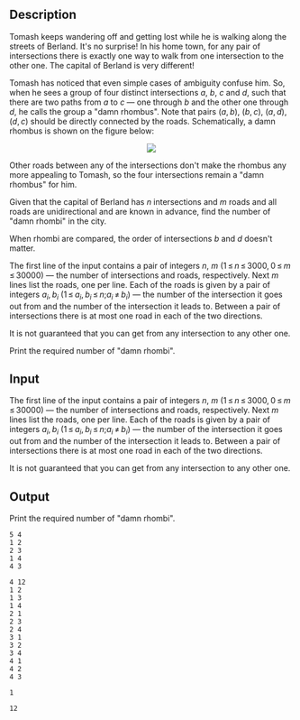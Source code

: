 ## Description

<div><p>Tomash keeps wandering off and getting lost while he is walking along the streets of Berland. It's no surprise! In his home town, for any pair of intersections there is exactly one way to walk from one intersection to the other one. The capital of Berland is very different!</p><p>Tomash has noticed that even simple cases of ambiguity confuse him. So, when he sees a group of four distinct intersections <span class="tex-span"><i>a</i></span>, <span class="tex-span"><i>b</i></span>, <span class="tex-span"><i>c</i></span> and <span class="tex-span"><i>d</i></span>, such that there are two paths from <span class="tex-span"><i>a</i></span> to <span class="tex-span"><i>c</i></span> — one through <span class="tex-span"><i>b</i></span> and the other one through <span class="tex-span"><i>d</i></span>, he calls the group a "damn rhombus". Note that pairs <span class="tex-span">(<i>a</i>, <i>b</i>)</span>, <span class="tex-span">(<i>b</i>, <i>c</i>)</span>, <span class="tex-span">(<i>a</i>, <i>d</i>)</span>, <span class="tex-span">(<i>d</i>, <i>c</i>)</span> should be directly connected by the roads. Schematically, a damn rhombus is shown on the figure below:</p><center> <img class="tex-graphics" src="file://5u5fyj0j.png" style="max-width: 100.0%;max-height: 100.0%;"> </center><p>Other roads between any of the intersections don't make the rhombus any more appealing to Tomash, so the four intersections remain a "damn rhombus" for him.</p><p>Given that the capital of Berland has <span class="tex-span"><i>n</i></span> intersections and <span class="tex-span"><i>m</i></span> roads and all roads are unidirectional and are known in advance, find the number of "damn rhombi" in the city.</p><p>When rhombi are compared, the order of intersections <span class="tex-span"><i>b</i></span> and <span class="tex-span"><i>d</i></span> doesn't matter.</p></div><div class="input-specification"><p>The first line of the input contains a pair of integers <span class="tex-span"><i>n</i></span>, <span class="tex-span"><i>m</i></span> (<span class="tex-span">1 ≤ <i>n</i> ≤ 3000, 0 ≤ <i>m</i> ≤ 30000</span>) — the number of intersections and roads, respectively. Next <span class="tex-span"><i>m</i></span> lines list the roads, one per line. Each of the roads is given by a pair of integers <span class="tex-span"><i>a</i><sub class="lower-index"><i>i</i></sub>, <i>b</i><sub class="lower-index"><i>i</i></sub></span> (<span class="tex-span">1 ≤ <i>a</i><sub class="lower-index"><i>i</i></sub>, <i>b</i><sub class="lower-index"><i>i</i></sub> ≤ <i>n</i>;<i>a</i><sub class="lower-index"><i>i</i></sub> ≠ <i>b</i><sub class="lower-index"><i>i</i></sub></span>) — the number of the intersection it goes out from and the number of the intersection it leads to. Between a pair of intersections there is at most one road in each of the two directions.</p><p>It is not guaranteed that you can get from any intersection to any other one.</p></div><div class="output-specification"><p>Print the required number of "damn rhombi".</p></div>

## Input

<p>The first line of the input contains a pair of integers <span class="tex-span"><i>n</i></span>, <span class="tex-span"><i>m</i></span> (<span class="tex-span">1 ≤ <i>n</i> ≤ 3000, 0 ≤ <i>m</i> ≤ 30000</span>) — the number of intersections and roads, respectively. Next <span class="tex-span"><i>m</i></span> lines list the roads, one per line. Each of the roads is given by a pair of integers <span class="tex-span"><i>a</i><sub class="lower-index"><i>i</i></sub>, <i>b</i><sub class="lower-index"><i>i</i></sub></span> (<span class="tex-span">1 ≤ <i>a</i><sub class="lower-index"><i>i</i></sub>, <i>b</i><sub class="lower-index"><i>i</i></sub> ≤ <i>n</i>;<i>a</i><sub class="lower-index"><i>i</i></sub> ≠ <i>b</i><sub class="lower-index"><i>i</i></sub></span>) — the number of the intersection it goes out from and the number of the intersection it leads to. Between a pair of intersections there is at most one road in each of the two directions.</p><p>It is not guaranteed that you can get from any intersection to any other one.</p>

## Output

<p>Print the required number of "damn rhombi".</p>





```input1
5 4
1 2
2 3
1 4
4 3

```




```input2
4 12
1 2
1 3
1 4
2 1
2 3
2 4
3 1
3 2
3 4
4 1
4 2
4 3

```




```output1
1

```




```output2
12

```



